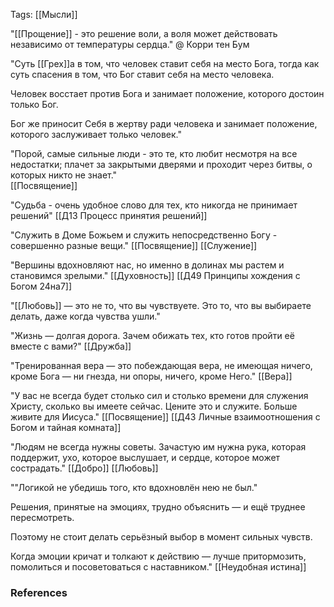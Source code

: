Tags: 
[[Мысли]]

"[[Прощение]] - это решение воли, а воля может действовать независимо от температуры сердца."
@ Корри тен Бум

"Суть [[Грех]]а в том, что человек ставит себя на место Бога, тогда как суть спасения в том, что Бог ставит себя на место человека.

Человек восстает против Бога и занимает положение, которого достоин только Бог.

Бог же приносит Себя в жертву ради человека и занимает положение, которого заслуживает только человек."

"Порой, самые сильные люди - это те, кто любит несмотря на все недостатки; плачет за закрытыми дверями и проходит через битвы, о которых никто не знает."\
[[Посвящение]]

"Судьба - очень удобное слово для тех, кто никогда не принимает решений"
[[Д13 Процесс принятия решений]]

"Служить в Доме Божьем и служить непосредственно Богу - совершенно разные вещи."
[[Посвящение]]
[[Служение]]

"Вершины вдохновляют нас, но именно в долинах мы растем и становимся зрелыми."
[[Духовность]]
[[Д49 Принципы хождения с Богом 24на7]]

"[[Любовь]] — это не то, что вы чувствуете. Это то, что вы выбираете делать, даже когда чувства ушли."

"Жизнь — долгая дорога. Зачем обижать тех, кто готов пройти её вместе с вами?"
[[Дружба]]

"Тренированная вера — это побеждающая вера, не имеющая ничего, кроме Бога — ни гнезда, ни опоры, ничего, кроме Него."
[[Вера]]

"У вас не всегда будет столько сил и столько времени для служения Христу, сколько вы имеете сейчас. Цените это и служите. Больше живите для Иисуса."
[[Посвящение]]
[[Д43 Личные взаимоотношения с Богом и тайная комната]]

"Людям не всегда нужны советы. Зачастую им нужна рука, которая поддержит, ухо, которое выслушает, и сердце, которое может сострадать."
[[Добро]]
[[Любовь]]

""Логикой не убедишь того, кто вдохновлён нею не был."

Решения, принятые на эмоциях, трудно объяснить — и ещё труднее пересмотреть.

Поэтому не стоит делать серьёзный выбор в момент сильных чувств.

Когда эмоции кричат и толкают к действию — лучше притормозить, помолиться и посоветоваться с наставником."
[[Неудобная истина]]
### References